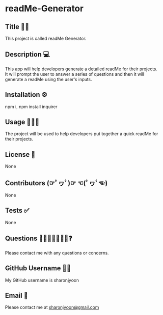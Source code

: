 # readMe-Generator

## Title 👋🏻
This project is called readMe Generator.

## Description 💻
This app will help developers generate a detailed readMe for their projects. It will prompt the user to answer a series of questions and then it will generate a readMe using the user's inputs. 

## Installation ⚙
npm i, npm install inquirer

## Usage 👩🏻‍💻
The project will be used to help developers put together a quick readMe for their projects.

## License 🧾
None 

## Contributors (☞ﾟヮﾟ)☞ ☜(ﾟヮﾟ☜)
None

## Tests ✅
None

## Questions 🙋🏻‍♀️🙋🏻‍♂️❔❓
Please contact me with any questions or concerns.

## GitHub Username 🐱‍🚀
My GitHub username is sharonjyoon

## Email 📧
Please contact me at sharonjyoon@gmail.com
